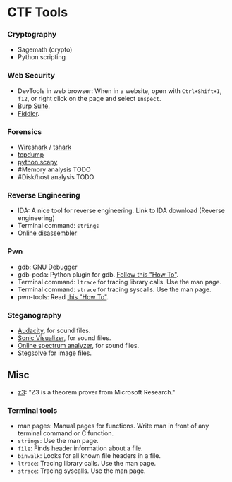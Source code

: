# CTF Tools

### Cryptography
* Sagemath (crypto)
* Python scripting

### Web Security
* DevTools in web browser: When in a website, open with `Ctrl+Shift+I`, `f12`, or right click on the page and select `Inspect`.
* [Burp Suite](https://portswigger.net/burp).
* [Fiddler](https://www.telerik.com/fiddler).

### Forensics
* [Wireshark](https://www.wireshark.org/docs/man-pages/wireshark.html) / [tshark](https://www.wireshark.org/docs/man-pages/tshark.html)
* [tcpdump](https://www.tcpdump.org/tcpdump_man.html)
* [python scapy](http://scapy.readthedocs.io/en/latest/introduction.html)
* #Memory analysis TODO
* #Disk/host analysis TODO

### Reverse Engineering
* IDA: A nice tool for reverse engineering. Link to IDA download (Reverse engineering)
* Terminal command: `strings`
* [Online disassembler](https://onlinedisassembler.com/static/home/)

### Pwn
* gdb: GNU Debugger
* gdb-peda: Python plugin for gdb. [Follow this "How To"](###gdp-peda).
* Terminal command: `ltrace` for tracing library calls. Use the man page.
* Terminal command: `strace` for tracing syscalls. Use the man page.
* pwn-tools: Read [this "How To"](#pwn-tools).

### Steganography
* [Audacity](https://www.audacityteam.org/), for sound files.
* [Sonic Visualizer](https://www.sonicvisualiser.org/), for sound files.
* [Online spectrum analyzer](https://academo.org/demos/spectrum-analyzer/), for sound files.
* [Stegsolve](https://github.com/zardus/ctf-tools/tree/master/stegsolve) for image files.

## Misc
- [z3](https://github.com/Z3Prover/z3): "Z3 is a theorem prover from Microsoft Research."


### Terminal tools
* man pages: Manual pages for functions. Write man in front of any terminal command or C function. 
* `strings`: Use the man page.
* `file`: Finds header information about a file. 
* `binwalk`: Looks for all known file headers in a file.
* `ltrace`: Tracing library calls. Use the man page.
* `strace`: Tracing syscalls. Use the man page.

